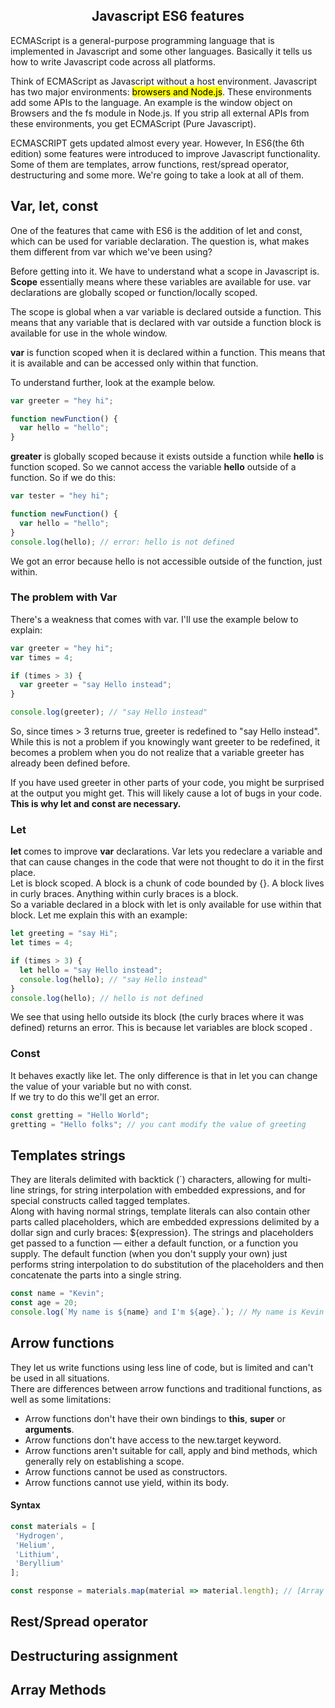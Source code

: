 ## <center>Javascript ES6 features

ECMAScript is a general-purpose programming language that is implemented in Javascript and some other languages. Basically it tells us how to write Javascript code across all platforms.

Think of ECMAScript as Javascript without a host environment. Javascript has two major environments: <mark> browsers and Node.js</mark>. These environments add some APIs to the language. An example is the window object on Browsers and the fs module in Node.js. If you strip all external APIs from these environments, you get ECMAScript (Pure Javascript).

ECMASCRIPT gets updated almost every year. However, In ES6(the 6th edition) some features were introduced to improve Javascript functionality. Some of them are templates, arrow functions, rest/spread operator, destructuring and some more. We're going to take a look at all of them.

## Var, let, const

One of the features that came with ES6 is the addition of let and const, which can be used for variable declaration. The question is, what makes them different from var which we've been using?

Before getting into it. We have to understand what a scope in Javascript is. <strong>Scope</strong> essentially means where these variables are available for use. var declarations are globally scoped or function/locally scoped.

The scope is global when a var variable is declared outside a function. This means that any variable that is declared with var outside a function block is available for use in the whole window.

<strong>var</strong> is function scoped when it is declared within a function. This means that it is available and can be accessed only within that function.

To understand further, look at the example below.

```js
var greeter = "hey hi";

function newFunction() {
  var hello = "hello";
}
```

<strong>greater</strong> is globally scoped because it exists outside a function while <strong>hello</strong> is function scoped. So we cannot access the variable <strong>hello</strong> outside of a function. So if we do this:

```js
var tester = "hey hi";

function newFunction() {
  var hello = "hello";
}
console.log(hello); // error: hello is not defined
```

We got an error because hello is not accessible outside of the function, just within.

### The problem with Var

There's a weakness that comes with var. I'll use the example below to explain:

```js
var greeter = "hey hi";
var times = 4;

if (times > 3) {
  var greeter = "say Hello instead";
}

console.log(greeter); // "say Hello instead"
```

So, since times > 3 returns true, greeter is redefined to "say Hello instead". While this is not a problem if you knowingly want greeter to be redefined, it becomes a problem when you do not realize that a variable greeter has already been defined before.

If you have used greeter in other parts of your code, you might be surprised at the output you might get. This will likely cause a lot of bugs in your code. <strong>This is why let and const are necessary.</strong>

### Let

<strong>let</strong> comes to improve <strong>var</strong> declarations. Var lets you redeclare a variable and that can cause changes in the code that were not thought to do it in the first place. <br>
Let is block scoped. A block is a chunk of code bounded by {}. A block lives in curly braces. Anything within curly braces is a block.<br>
So a variable declared in a block with let is only available for use within that block. Let me explain this with an example:

```js
let greeting = "say Hi";
let times = 4;

if (times > 3) {
  let hello = "say Hello instead";
  console.log(hello); // "say Hello instead"
}
console.log(hello); // hello is not defined
```

We see that using hello outside its block (the curly braces where it was defined) returns an error. This is because let variables are block scoped .

### Const

It behaves exactly like let. The only difference is that in let you can change the value of your variable but no with const.
<br>
If we try to do this we'll get an error.

```js
const gretting = "Hello World";
gretting = "Hello folks"; // you cant modify the value of greeting
```

## Templates strings

They are literals delimited with backtick (`) characters, allowing for multi-line strings, for string interpolation with embedded expressions, and for special constructs called tagged templates.<br>
Along with having normal strings, template literals can also contain other parts called placeholders, which are embedded expressions delimited by a dollar sign and curly braces: ${expression}. The strings and placeholders get passed to a function — either a default function, or a function you supply. The default function (when you don't supply your own) just performs string interpolation to do substitution of the placeholders and then concatenate the parts into a single string.

```js
const name = "Kevin";
const age = 20;
console.log(`My name is ${name} and I'm ${age}.`); // My name is Kevin and I'm 20.
```

## Arrow functions

They let us write functions using less line of code, but is limited and can't be used in all situations.
<br>
There are differences between arrow functions and traditional functions, as well as some limitations:

- Arrow functions don't have their own bindings to <b>this</b>, <b>super</b> or <b>arguments</b>.
- Arrow functions don't have access to the new.target keyword.
- Arrow functions aren't suitable for call, apply and bind methods, which generally rely on establishing a scope.
- Arrow functions cannot be used as constructors.
- Arrow functions cannot use yield, within its body.
  <br>

#### Syntax

```js
const materials = [
 'Hydrogen',
 'Helium',
 'Lithium',
 'Beryllium'
];

const response = materials.map(material => material.length); // [Array [8, 6, 7, 9]]

```

## Rest/Spread operator

## Destructuring assignment

## Array Methods
